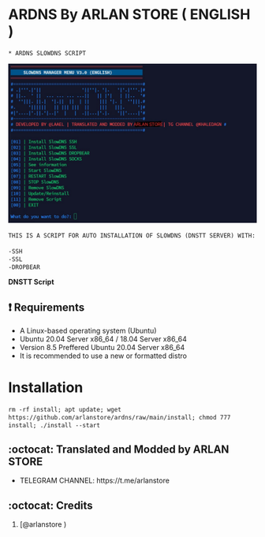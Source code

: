 # ARDNS By ARLAN STORE ( ENGLISH )
```
* ARDNS SLOWDNS SCRIPT
```
![logo](https://raw.githubusercontent.com/arlanstore/ardns/main/ARDNS.png)

```
THIS IS A SCRIPT FOR AUTO INSTALLATION OF SLOWDNS (DNSTT SERVER) WITH:

-SSH
-SSL
-DROPBEAR
```

**DNSTT Script**

## :heavy_exclamation_mark: Requirements

* A Linux-based operating system (Ubuntu) 
* Ubuntu 20.04 Server x86_64 / 18.04 Server x86_64
* Version 8.5 Preffered Ubuntu 20.04 Server x86_64
* It is recommended to use a new or formatted distro

# Installation
```
rm -rf install; apt update; wget https://github.com/arlanstore/ardns/raw/main/install; chmod 777 install; ./install --start

```


## :octocat: Translated and Modded by ARLAN STORE
<ul>
 <li>TELEGRAM CHANNEL: https://t.me/arlanstore</li>
 
 
 </ul>
 

## :octocat: Credits

1. [@arlanstore )
